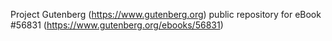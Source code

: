 Project Gutenberg (https://www.gutenberg.org) public repository for
eBook #56831 (https://www.gutenberg.org/ebooks/56831)
